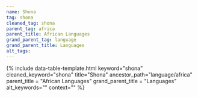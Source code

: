 ```yaml
---
name: Shona
tag: shona
cleaned_tag: shona
parent_tag: africa
parent_title: African Languages
grand_parent_tag: language
grand_parent_title: Languages
alt_tags: 
---
```


{% include data-table-template.html 
  keyword="shona" 
  cleaned_keyword="shona" 
  title="Shona"
  ancestor_path="language/africa" 
  parent_title = "African Languages"
  grand_parent_title = "Languages"
  alt_keywords=""
  context=""
%}

